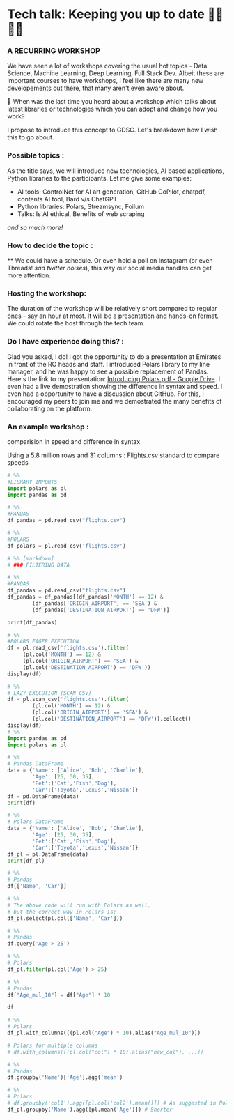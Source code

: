 # Tech talk: Keeping you up to date 👩‍💻👨‍💻

### A RECURRING WORKSHOP

We have seen a lot of workshops covering the usual hot topics - Data Science, Machine Learning, Deep Learning, Full Stack Dev. Albeit these are important courses to have workshops, I feel like there are many new developements out there, that many aren't even aware about.

🤔 When was the last time you heard about a workshop which talks about latest libraries or technologies which you can adopt and change how you work?

I propose to introduce this concept to GDSC. Let's breakdown how I wish this to go about.

### Possible topics :
As the title says, we will introduce new technologies, AI based applications, Python libraries to the participants. Let me give some examples:

- AI tools: ControlNet for AI art generation, GitHub CoPilot, chatpdf, contents AI tool, Bard v/s ChatGPT 
- Python libraries: Polars, Streamsync, Foilum
- Talks: Is AI ethical, Benefits of web scraping

*and so much more!*

### How to decide the topic :
** We could have a schedule. Or even hold a poll on Instagram (or even Threads! *sad twitter noises*), this way our social media handles can get more attention.

### Hosting the workshop: 
The duration of the workshop will be relatively short compared to regular ones - say an hour at most. It will be a presentation and hands-on format. We could rotate the host through the tech team.

### Do I have experience doing this? : 
Glad you asked, I do! I got the opportunity to do a presentation at Emirates in front of the RO heads and staff. I introduced Polars library to my line manager, and he was happy to see a possible replacement of Pandas. Here's the link to my presentation: [Introducing Polars.pdf - Google Drive](https://drive.google.com/file/d/1yR7pIU3On_yzlDBxHv8aWZlyidgyecNq/view?usp=sharing). I even had a live demostration showing the difference in syntax and speed. I even had a opportunity to have a discussion about GitHub. For this, I encouraged my peers to join me and we demostrated the many benefits of collaborating on the platform.

### An example workshop :

comparision in speed and difference in syntax

Using a 5.8 million rows and 31 columns : Flights.csv standard to compare speeds

```python
# %%
#LIBRARY IMPORTS
import polars as pl
import pandas as pd

# %%
#PANDAS
df_pandas = pd.read_csv("flights.csv")

# %%
#POLARS
df_polars = pl.read_csv('flights.csv')

# %% [markdown]
# ### FILTERING DATA

# %%
#PANDAS
df_pandas = pd.read_csv("flights.csv")
df_pandas = df_pandas[(df_pandas['MONTH'] == 12) &
        (df_pandas['ORIGIN_AIRPORT'] == 'SEA') &
        (df_pandas['DESTINATION_AIRPORT'] == 'DFW')]

print(df_pandas)

# %%
#POLARS EAGER EXECUTION
df = pl.read_csv('flights.csv').filter(
     (pl.col('MONTH') == 12) &
     (pl.col('ORIGIN_AIRPORT') == 'SEA') &
     (pl.col('DESTINATION_AIRPORT') == 'DFW'))
display(df)

# %%
# LAZY EXECUTION (SCAN_CSV)
df = pl.scan_csv('flights.csv').filter(
        (pl.col('MONTH') == 12) &
        (pl.col('ORIGIN_AIRPORT') == 'SEA') &
        (pl.col('DESTINATION_AIRPORT') == 'DFW')).collect()
display(df)
# %%
import pandas as pd
import polars as pl

# %%
# Pandas DataFrame
data = {'Name': ['Alice', 'Bob', 'Charlie'],
        'Age': [25, 30, 35],
        'Pet':['Cat','Fish','Dog'],
        'Car':['Toyota','Lexus','Nissan']}
df = pd.DataFrame(data)
print(df)

# %%
# Polars DataFrame
data = {'Name': ['Alice', 'Bob', 'Charlie'],
        'Age': [25, 30, 35],
        'Pet':['Cat','Fish','Dog'],
        'Car':['Toyota','Lexus','Nissan']}
df_pl = pl.DataFrame(data)
print(df_pl)

# %%
# Pandas
df[['Name', 'Car']]

# %%
# The above code will run with Polars as well,
# but the correct way in Polars is:
df_pl.select(pl.col(['Name', 'Car']))

# %%
# Pandas
df.query('Age > 25')

# %%
# Polars
df_pl.filter(pl.col('Age') > 25)

# %%
# Pandas
df["Age_mul_10"] = df["Age"] * 10

df

# %%
# Polars
df_pl.with_columns([(pl.col("Age") * 10).alias("Age_mul_10")])

# Polars for multiple columns
# df.with_columns([(pl.col("col") * 10).alias("new_col"), ...])

# %%
# Pandas
df.groupby('Name')['Age'].agg('mean')

# %%
# Polars
# df.groupby('col1').agg([pl.col('col2').mean()]) # As suggested in Polars docs
df_pl.groupby('Name').agg([pl.mean('Age')]) # Shorter
```